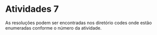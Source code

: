 <h1>Atividades 7 </h1>

<p> As resoluções podem ser encontradas nos diretório codes onde estão enumeradas conforme o número da atividade. </p>

